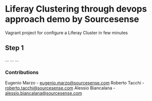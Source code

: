 # Liferay Clustering through devops approach demo by Sourcesense #

Vagrant project for configure a Liferay Cluster in few minutes

## Step 1 ##
...
...
...

### Contributions ###
Eugenio Marzo - eugenio.marzo@sourcesense.com
Roberto Tacchi - roberto.tacchi@sourcesense.com
Alessio Biancalana - alessio.biancalana@sourcesense.com
